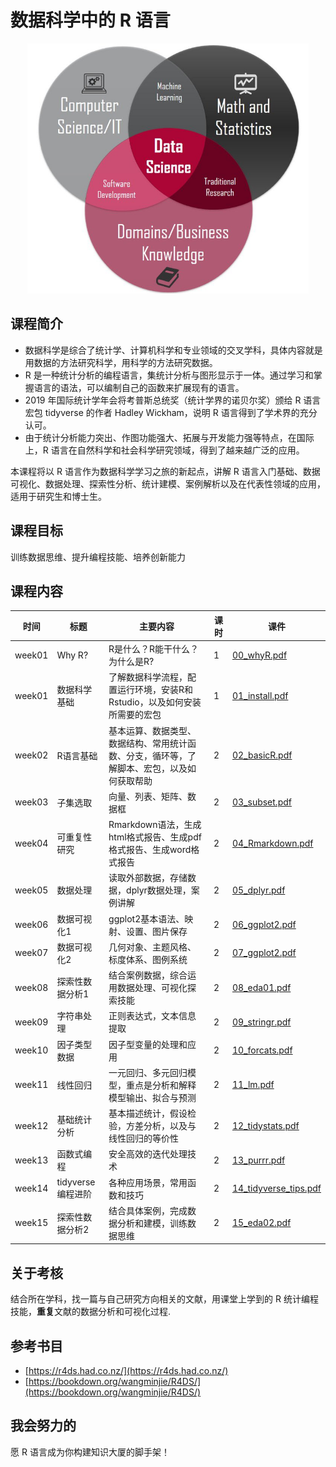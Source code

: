 # 数据科学中的 R 语言 


<p style="text-align:center;"><img src="data_science.jpg" height="400px" width="450px"></p>



## 课程简介

- 数据科学是综合了统计学、计算机科学和专业领域的交叉学科，具体内容就是用数据的方法研究科学，用科学的方法研究数据。
- R 是一种统计分析的编程语言，集统计分析与图形显示于一体。通过学习和掌握语言的语法，可以编制自己的函数来扩展现有的语言。
- 2019 年国际统计学年会将考普斯总统奖（统计学界的诺贝尔奖）颁给 R 语言宏包 tidyverse 的作者 Hadley Wickham，说明 R 语言得到了学术界的充分认可。
- 由于统计分析能力突出、作图功能强大、拓展与开发能力强等特点，在国际上，R 语言在自然科学和社会科学研究领域，得到了越来越广泛的应用。

本课程将以 R 语言作为数据科学学习之旅的新起点，讲解 R 语言入门基础、数据可视化、数据处理、探索性分析、统计建模、案例解析以及在代表性领域的应用，适用于研究生和博士生。


## 课程目标
训练数据思维、提升编程技能、培养创新能力


## 课程内容 


| 时间   	| 标题              	| 主要内容                                                                                   	| 课时 	| 课件 	|
|--------	|-------------------	|--------------------------------------------------------------------------------------------	|------	|----------------------------------------------------------------------------------------------------------------------	|
| week01 	| Why R?            	| R是什么？R能干什么？为什么是R?                                                             	| 1    	| [00_whyR.pdf](https://github.com/perlatex/R4DS_slides/blob/master/00_whyR/00_whyR.pdf)                               	|
| week01 	| 数据科学基础      	| 了解数据科学流程，配置运行环境，安装R和Rstudio，以及如何安装所需要的宏包                   	| 1    	| [01_install.pdf](https://github.com/perlatex/R4DS_slides/blob/master/01_install/01_install.pdf)                      	|
| week02 	| R语言基础         	| 基本运算、数据类型、数据结构、常用统计函数、分支，循环等，了解脚本、宏包，以及如何获取帮助 	| 2    	| [02_basicR.pdf](https://github.com/perlatex/R4DS_slides/blob/master/02_basicR/02_basicR.pdf)                         	|
| week03 	| 子集选取          	| 向量、列表、矩阵、数据框                                                                   	| 2    	| [03_subset.pdf](https://github.com/perlatex/R4DS_slides/blob/master/03_subset/03_subset.pdf)                         	|
| week04 	| 可重复性研究      	| Rmarkdown语法，生成html格式报告、生成pdf格式报告、生成word格式报告                         	| 2    	| [04_Rmarkdown.pdf](https://github.com/perlatex/R4DS_slides/blob/master/04_Rmarkdown/04_Rmarkdown.pdf)                	|
| week05 	| 数据处理          	| 读取外部数据，存储数据，dplyr数据处理，案例讲解                                            	| 2    	| [05_dplyr.pdf](https://github.com/perlatex/R4DS_slides/blob/master/05_dplyr/05_dplyr.pdf)                            	|
| week06 	| 数据可视化1       	| ggplot2基本语法、映射、设置、图片保存                                                      	| 2    	| [06_ggplot2.pdf](https://github.com/perlatex/R4DS_slides/blob/master/06_ggplot2/06_ggplot2.pdf)                      	|
| week07 	| 数据可视化2       	| 几何对象、主题风格、标度体系、图例系统                                                     	| 2    	| [07_ggplot2.pdf](https://github.com/perlatex/R4DS_slides/blob/master/07_ggplot2/07_ggplot2.pdf)                      	|
| week08 	| 探索性数据分析1   	| 结合案例数据，综合运用数据处理、可视化探索技能                                             	| 2    	| [08_eda01.pdf](https://github.com/perlatex/R4DS_slides/blob/master/08_eda01/08_eda01.pdf)                            	|
| week09 	| 字符串处理        	| 正则表达式，文本信息提取                                                                   	| 2    	| [09_stringr.pdf](https://github.com/perlatex/R4DS_slides/blob/master/09_stringr/09_stringr.pdf)                      	|
| week10 	| 因子类型数据      	| 因子型变量的处理和应用                                                                     	| 2    	| [10_forcats.pdf](https://github.com/perlatex/R4DS_slides/blob/master/10_forcats/10_forcats.pdf)                      	|
| week11 	| 线性回归          	| 一元回归、多元回归模型，重点是分析和解释模型输出、拟合与预测                               	| 2    	| [11_lm.pdf](https://github.com/perlatex/R4DS_slides/blob/master/11_lm/11_lm.pdf)                                     	|
| week12 	| 基础统计分析      	| 基本描述统计，假设检验，方差分析，以及与线性回归的等价性                                   	| 2    	| [12_tidystats.pdf](https://github.com/perlatex/R4DS_slides/blob/master/12_tidystats/12_tidystats.pdf)                	|
| week13 	| 函数式编程        	| 安全高效的迭代处理技术                                                                     	| 2    	| [13_purrr.pdf](https://github.com/perlatex/R4DS_slides/blob/master/13_purrr/13_purrr.pdf)                            	|
| week14 	| tidyverse编程进阶 	| 各种应用场景，常用函数和技巧                                                               	| 2    	| [14_tidyverse_tips.pdf](https://github.com/perlatex/R4DS_slides/blob/master/14_tidyverse_tips/14_tidyverse_tips.pdf) 	|
| week15 	| 探索性数据分析2   	| 结合具体案例，完成数据分析和建模，训练数据思维                                             	| 2    	| [15_eda02.pdf](https://github.com/perlatex/R4DS_slides/blob/master/15_eda02/15_eda02.pdf)                            	|




## 关于考核
结合所在学科，找一篇与自己研究方向相关的文献，用课堂上学到的 R 统计编程技能，**重复**文献的数据分析和可视化过程.




## 参考书目
- [https://r4ds.had.co.nz/](https://r4ds.had.co.nz/)
- [https://bookdown.org/wangminjie/R4DS/](https://bookdown.org/wangminjie/R4DS/)




## 我会努力的
愿 R 语言成为你构建知识大厦的脚手架！
